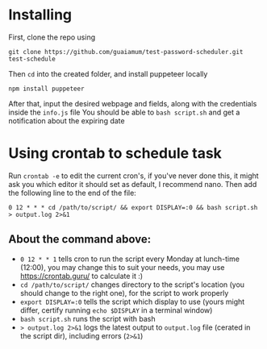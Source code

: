 # Installing
First, clone the repo using 
```
git clone https://github.com/guaiamum/test-password-scheduler.git test-schedule
```
Then `cd` into the created folder, and install puppeteer locally 
```
npm install puppeteer
``` 
After that, input the desired webpage and fields, along with the credentials inside the `info.js` file
You should be able to `bash script.sh` and get a notification about the expiring date

# Using crontab to schedule task
Run `crontab -e` to edit the current cron's, if you've never done this, it might ask you which editor it should set as default, I recommend nano. 
Then add the following line to the end of the file:
```
0 12 * * * cd /path/to/script/ && export DISPLAY=:0 && bash script.sh > output.log 2>&1
```

## About the command above:
  * `0 12 * * 1` tells cron to run the script every Monday at lunch-time (12:00), you may change this to suit your needs, you may use https://crontab.guru/ to calculate it :)
  * `cd /path/to/script/` changes directory to the script's location (you should change to the right one), for the script to work properly
  * `export DISPLAY=:0` tells the script which display to use (yours might differ, certify running `echo $DISPLAY` in a terminal window)
  * `bash script.sh` runs the script with bash
  * `> output.log 2>&1` logs the latest output to `output.log` file (cerated in the script dir), including errors (`2>&1`)

<!-- # Caveats -->
